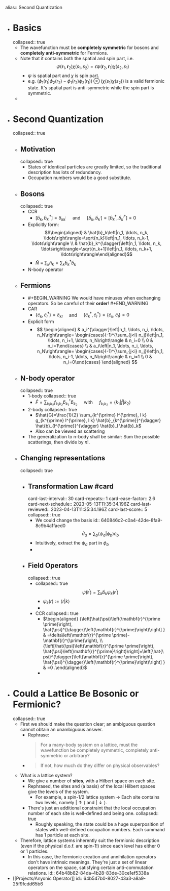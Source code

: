 alias:: Second Quantization

- # Basics
  collapsed:: true
	- The wavefunction must be **completely symmetric** for bosons and **completely anti-symmetric** for Fermions.
	- Note that it contains both the spatial and spin part, i.e.
	  $$
	  \psi\left(\mathbf{r}_1, \mathbf{r}_2\right) \chi(s_1,s_2)=\epsilon\psi\left(\mathbf{r}_2, \mathbf{r}_1\right) \chi(s_2,s_1)
	  $$
		- $\psi$ is spatial part and $\chi$ is spin part.
		- e.g. $(\phi_1(r_1)\phi_2(r_2)-\phi_1(r_2)\phi_2(r_1))\otimes(\chi(s_1)\chi(s_2))$ is a valid fermionic state.
		  It's spatial part is anti-symmetric while the spin part is symmetric.
	-
- # Second Quantization
  collapsed:: true
	- ## Motivation
	  collapsed:: true
		- States of identical particles are greatly limited, so the traditional description has lots of redundancy.
		- Occupation numbers would be a good substitute.
	- ## Bosons
	  collapsed:: true
		- CCR
			- $\left[\hat{b}_k, \hat{b}_{k^{\prime}}^{\dagger}\right]=\delta_{k k^{\prime}} \quad$ and $\quad\left[\hat{b}_k, \hat{b}_{k^{\prime}}\right]=\left[\hat{b}_k^{\dagger}, \hat{b}_{k^{\prime}}^{\dagger}\right]=0$
		- Explicitly form:
		  $$\begin{aligned} & \hat{b}_k\left|n_1, \ldots, n_k, \ldots\right\rangle=\sqrt{n_k}\left|n_1, \ldots, n_k-1, \ldots\right\rangle \\ & \hat{b}_k^{\dagger}\left|n_1, \ldots, n_k, \ldots\right\rangle=\sqrt{n_k+1}\left|n_1, \ldots, n_k+1, \ldots\right\rangle\end{aligned}$$
			- $\hat{N} \equiv \sum_k \hat{n}_k=\sum_k \hat{b}_k^{\dagger} \hat{b}_k$
		- N-body operator
	- ## Fermions
		- #+BEGIN_WARNING
		  We would have minuses when exchanging operators. So be careful of their **order**!
		  #+END_WARNING
		- CAR
			- $\left\{\hat{c}_k, \hat{c}_l^{\dagger}\right\}=\delta_{k l} \quad$ and $\quad\left\{\hat{c}_k^{\dagger}, \hat{c}_l^{\dagger}\right\}=\left\{\hat{c}_k, \hat{c}_l\right\}=0$
		- Explicit form
			- $$
			  \begin{aligned}
			  & a_i^{\dagger}\left|n_1, \ldots, n_i, \ldots, n_N\right\rangle= \begin{cases}(-1)^{\sum_{j<i} n_j}\left|n_1, \ldots, n_i+1, \ldots, n_N\right\rangle & n_i=0 \\
			  0 & n_i=1\end{cases} \\
			  & a_i\left|n_1, \ldots, n_i, \ldots, n_N\right\rangle= \begin{cases}(-1)^{\sum_{j<i} n_j}\left|n_1, \ldots, n_i-1, \ldots, n_N\right\rangle & n_i=1 \\
			  0 & n_i=0\end{cases}
			  \end{aligned}
			  $$
	- ## N-body operator
	  collapsed:: true
		- 1-body
		  collapsed:: true
			- $\hat{F}=\sum_{k_1 k_2} f_{k_1 k_2} \hat{b}_{k_1}^{\dagger} \hat{b}_{k_2} \quad$ with $\quad f_{k_1 k_2}=\left\langle k_1|\hat{f}| k_2\right\rangle$
		- 2-body
		  collapsed:: true
			- $\hat{G}=\frac{1}{2} \sum_{k^{\prime} l^{\prime}, l k} g_{k^{\prime} l^{\prime}, l k} \hat{b}_{k^{\prime}}^{\dagger} \hat{b}_{l^{\prime}}^{\dagger} \hat{b}_l \hat{b}_k$
			- Also can be viewed as scattering
		- The generalization to n-body shall be similar: Sum the possible scatterings, then divide by $n!$.
	- ## Changing representations
	  collapsed:: true
		- ## Transformation Law #card
		  card-last-interval:: 30
		  card-repeats:: 1
		  card-ease-factor:: 2.6
		  card-next-schedule:: 2023-05-13T11:35:34.196Z
		  card-last-reviewed:: 2023-04-13T11:35:34.196Z
		  card-last-score:: 5
		  collapsed:: true
			- We could change the basis
			  id:: 640846c2-c0a4-42de-8fa9-8c9b4a1faed0
			  $$\hat d_a=\sum_b \langle\psi_a|\phi_b\rangle \hat c_b$$
			- Intuitively, extract the $\psi_a$ part in $\phi_b$
			-
		- ## Field Operators
		  collapsed:: true
			- collapsed:: true
			  $$\hat{\psi}\left(\mathbf{r}^{\prime}\right)=\sum_k \hat{b}_k \psi_k\left(\mathbf{r}^{\prime}\right)$$
				- $\psi_k(r):=\langle r|k\rangle$
				-
			- CCR
			  collapsed:: true
				- $\begin{aligned} {\left[\hat{\psi}\left(\mathbf{r}^{\prime \prime}\right), \hat{\psi}^{\dagger}\left(\mathbf{r}^{\prime}\right)\right] } & =\delta\left(\mathbf{r}^{\prime \prime}-\mathbf{r}^{\prime}\right), \\ {\left[\hat{\psi}\left(\mathbf{r}^{\prime \prime}\right), \hat{\psi}\left(\mathbf{r}^{\prime}\right)\right]=\left[\hat{\psi}^{\dagger}\left(\mathbf{r}^{\prime \prime}\right), \hat{\psi}^{\dagger}\left(\mathbf{r}^{\prime}\right)\right] } & =0 .\end{aligned}$
				-
- # Could a Lattice Be Bosonic or Fermionic?
  collapsed:: true
	- First we should make the question clear; an ambiguous question cannot obtain an unambiguous answer.
		- Rephrase:
		  > For a many-body system on a lattice, must the wavefunction be completely symmetric, completely anti-symmetric or arbitrary?
		- > If not, how much do they differ on physical observables?
	- What is a lattice system?
		- We give a number of **sites**, with a Hilbert space on each site.
		- Rephrased, the sites and (a basis) of the local Hilbert spaces give the levels of the system.
			- For example, a spin-1/2 lattice system -> Each site contains two levels, namely $|\uparrow\rangle$ and $|\downarrow\rangle$.
		- There's just an additional constraint that the local occupation number of each site is well-defined and being one.
		  collapsed:: true
			- Roughly speaking, the state could be a huge superposition of states with well-defined occupation numbers.
			  Each summand has 1 particle at each site.
	- Therefore, lattice systems inherently suit the fermionic description (even if the physical d.o.f. are spin-1!) since each level has either 0 or 1 particles.
		- In this case, the fermionic creation and annihilation operators don't have intrinsic meanings. They're just a set of linear operators on the space, satisfying certain anti-commutation relations.
		  id:: 64b48b82-84da-4b28-83de-30ce1ef5338a
- [[Projects/Anyonic Operator]]
  id:: 64b547b0-8027-43a3-a8a9-25f9fcdd65b6